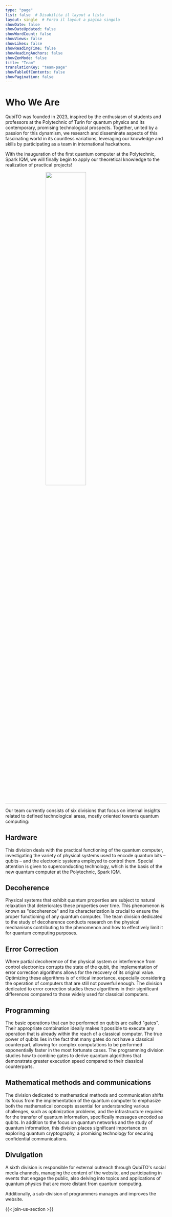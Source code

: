 ```yaml
---
type: "page"
list: false  # Disabilita il layout a lista
layout: single  # Forza il layout a pagina singola
showDate: false
showDateUpdated: false
showWordCount: false
showViews: false
showLikes: false
showReadingTime: false
showHeadingAnchors: false
showZenMode: false
title: "Team"
translationKey: "team-page"
showTableOfContents: false
showPagination: false
---
```


# Who We Are

QubiTO was founded in 2023, inspired by the enthusiasm of students and professors at the Polytechnic of Turin for quantum physics and its contemporary, promising technological prospects. Together, united by a passion for this dynamism, we research and disseminate aspects of this fascinating world in its countless variations, leveraging our knowledge and skills by participating as a team in international hackathons.

With the inauguration of the first quantum computer at the Polytechnic, Spark IQM, we will finally begin to apply our theoretical knowledge to the realization of practical projects!

<img src="/images/Spark-Hero-Image.png" 
style="width: 50%; 
      display: block;
      margin-left: auto;
      margin-right: auto;
      width: 50%;">

---

Our team currently consists of six divisions that focus on internal insights related to defined technological areas, mostly oriented towards quantum computing:

## Hardware

This division deals with the practical functioning of the quantum computer, investigating the variety of physical systems used to encode quantum bits – qubits – and the electronic systems employed to control them. Special attention is given to superconducting technology, which is the basis of the new quantum computer at the Polytechnic, Spark IQM.

## Decoherence

Physical systems that exhibit quantum properties are subject to natural relaxation that deteriorates these properties over time. This phenomenon is known as "decoherence" and its characterization is crucial to ensure the proper functioning of any quantum computer. The team division dedicated to the study of decoherence conducts research on the physical mechanisms contributing to the phenomenon and how to effectively limit it for quantum computing purposes.

## Error Correction

Where partial decoherence of the physical system or interference from control electronics corrupts the state of the qubit, the implementation of error correction algorithms allows for the recovery of its original value. Optimizing these algorithms is of critical importance, especially considering the operation of computers that are still not powerful enough. The division dedicated to error correction studies these algorithms in their significant differences compared to those widely used for classical computers.

## Programming

The basic operations that can be performed on qubits are called "gates". Their appropriate combination ideally makes it possible to execute any operation that is already within the reach of a classical computer. The true power of qubits lies in the fact that many gates do not have a classical counterpart, allowing for complex computations to be performed exponentially faster in the most fortunate cases. The programming division studies how to combine gates to derive quantum algorithms that demonstrate greater execution speed compared to their classical counterparts.

## Mathematical methods and communications

The division dedicated to mathematical methods and communication shifts its focus from the implementation of the quantum computer to emphasize both the mathematical concepts essential for understanding various challenges, such as optimization problems, and the infrastructure required for the transfer of quantum information, specifically messages encoded as qubits. In addition to the focus on quantum networks and the study of quantum information, this division places significant importance on exploring quantum cryptography, a promising technology for securing confidential communications.

## Divulgation

A sixth division is responsible for external outreach through QubiTO's social media channels, managing the content of the website, and participating in events that engage the public, also delving into topics and applications of quantum physics that are more distant from quantum computing.

 Additionally, a sub-division of programmers manages and improves the website.

{{< join-us-section >}}
